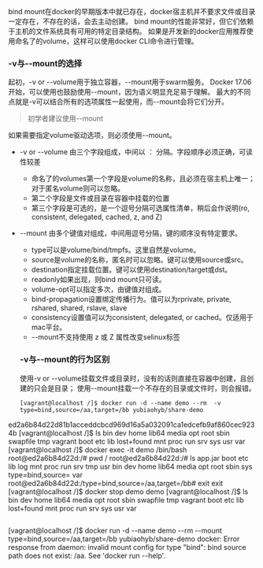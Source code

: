 bind mount在docker的早期版本中就已存在，docker宿主机并不要求文件或目录一定存在，不存在的话，会去主动创建。
bind mount的性能非常好，但它们依赖于主机的文件系统具有可用的特定目录结构。
如果是开发新的docker应用推荐使用命名了的volume，这样可以使用docker CLI命令进行管理。

### -v与--mount的选择
起初，-v or --volume用于独立容器，--mount用于swarm服务。
Docker 17.06开始，可以使用也鼓励使用--mount，因为语义明显充足易于理解。
最大的不同点就是-v可以结合所有的选项属性一起使用，而--mount会将它们分开。
> 初学者建议使用--mount

如果需要指定volume驱动选项，则必须使用--mount。
* -v or --volume
  由三个字段组成，中间以 ： 分隔。字段顺序必须正确，可读性较差
  * 命名了的volumes第一个字段是volume的名称，且必须在宿主机上唯一；对于匿名volume则可以忽略。
  * 第二个字段是文件或目录在容器中挂载的位置
  * 第三个字段是可选的，是一个逗号分隔可选属性清单，稍后会作说明(ro, consistent, delegated, cached, z, and Z)

* --mount
  由多个键值对组成，中间用逗号分隔，键的顺序没有特定要求。
  * type可以是volume/bind/tmpfs。这里自然是volume。
  * source是volume的名称，匿名时可以忽略。键可以使用source或src。
  * destination指定挂载位置。键可以使用destination/target或dst。
  * readonly如果出现，则bind mount只可读。
  * volume-opt可以指定多次，由键值对组成。
  * bind-propagation设置绑定传播行为。值可以为rprivate, private, rshared, shared, rslave, slave
  * consistency设置值可以为consistent, delegated, or cached。仅适用于mac平台。
  * --mount不支持使用 z 或 Z 属性改变selinux标签
  
  ### -v与--mount的行为区别
  使用-v or --volume挂载文件或目录时，没有的话则直接在容器中创建，且创建的只会是目录；
  使用--mount挂载一个不存在的目录或文件时，则会报错。
    ```
  [vagrant@localhost /]$ docker run -d --name demo --rm  -v type=bind,source=/aa,target=/bb yubiaohyb/share-demo
ed2a6b84d22d81b1acceddcbcd969d16a5a032091ca1edcefb9af860cec9234b
[vagrant@localhost /]$ ls
bin   dev  home  lib64       media  opt   root  sbin  swapfile  tmp  vagrant
boot  etc  lib   lost+found  mnt    proc  run   srv   sys       usr  var
[vagrant@localhost /]$ docker exec -it demo /bin/bash
root@ed2a6b84d22d:/# pwd
/
root@ed2a6b84d22d:/# ls
app.jar  boot  etc   lib    log    mnt  proc  run   srv  tmp                usr
bin      dev   home  lib64  media  opt  root  sbin  sys  type=bind,source=  var
root@ed2a6b84d22d:/type=bind,source=/aa,target=/bb# exit
exit
[vagrant@localhost /]$ docker stop demo
demo
[vagrant@localhost /]$ ls
bin   dev  home  lib64       media  opt   root  sbin  swapfile  tmp  vagrant
boot  etc  lib   lost+found  mnt    proc  run   srv   sys       usr  var
```
```
  [vagrant@localhost /]$ docker run -d --name demo --rm  --mount type=bind,source=/aa,target=/bb yubiaohyb/share-demo
docker: Error response from daemon: invalid mount config for type "bind": bind source path does not exist: /aa.
See 'docker run --help'.
  ```
  
  
